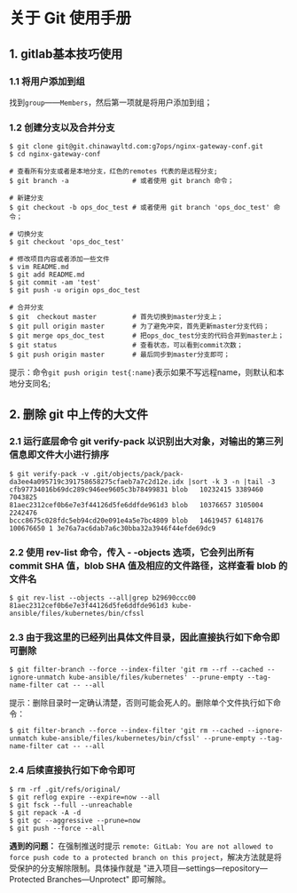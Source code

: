 # 关于 Git 使用手册

## 1. gitlab基本技巧使用

### 1.1 将用户添加到组
找到`group`——`Members`，然后第一项就是将用户添加到组；

### 1.2 创建分支以及合并分支
```shell
$ git clone git@git.chinawayltd.com:g7ops/nginx-gateway-conf.git
$ cd nginx-gateway-conf

# 查看所有分支或者是本地分支，红色的remotes 代表的是远程分支;
$ git branch -a                # 或者使用 git branch 命令；

# 新建分支
$ git checkout -b ops_doc_test # 或者使用 git branch 'ops_doc_test' 命令；

# 切换分支
$ git checkout 'ops_doc_test'

# 修改项目内容或者添加一些文件
$ vim README.md
$ git add README.md
$ git commit -am 'test'
$ git push -u origin ops_doc_test

# 合并分支
$ git  checkout master         # 首先切换到master分支上；
$ git pull origin master       # 为了避免冲突，首先更新master分支代码；
$ git merge ops_doc_test       # 把ops_doc_test分支的代码合并到master上；
$ git status                   # 查看状态，可以看到commit次数；
$ git push origin master       # 最后同步到master分支即可；
```
提示：命令`git push origin test{:name}`表示如果不写远程name，则默认和本地分支同名; 


## 2. 删除 git 中上传的大文件

### 2.1 运行底层命令 git verify-pack 以识别出大对象，对输出的第三列信息即文件大小进行排序

```shell
$ git verify-pack -v .git/objects/pack/pack-da3ee4a095719c391758658275cfaeb7a7c2d12e.idx |sort -k 3 -n |tail -3
cfb97734016b69dc289c946ee9605c3b78499831 blob   10232415 3389460 7043825
81aec2312cef0b6e7e3f44126d5fe6ddfde961d3 blob   10376657 3105004 2242476
bccc8675c028fdc5eb94cd20e091e4a5e7bc4809 blob   14619457 6148176 100676650 1 3e76a7ac6dab7a6c30bba32a3946f44efde69dc9
```

### 2.2 使用 rev-list 命令，传入 - -objects 选项，它会列出所有 commit SHA 值，blob SHA 值及相应的文件路径，这样查看 blob 的文件名

```shell
$ git rev-list --objects --all|grep b29690ccc00
81aec2312cef0b6e7e3f44126d5fe6ddfde961d3 kube-ansible/files/kubernetes/bin/cfssl
```

### 2.3 由于我这里的已经列出具体文件目录，因此直接执行如下命令即可删除

```shell
$ git filter-branch --force --index-filter 'git rm --rf --cached --ignore-unmatch kube-ansible/files/kubernetes' --prune-empty --tag-name-filter cat -- --all
```

提示：删除目录时一定确认清楚，否则可能会死人的。删除单个文件执行如下命令：

```shell
$ git filter-branch --force --index-filter 'git rm --cached --ignore-unmatch kube-ansible/files/kubernetes/bin/cfssl' --prune-empty --tag-name-filter cat -- --all
```

### 2.4 后续直接执行如下命令即可

```shell
$ rm -rf .git/refs/original/
$ git reflog expire --expire=now --all
$ git fsck --full --unreachable
$ git repack -A -d
$ git gc --aggressive --prune=now
$ git push --force --all
```

**遇到的问题：**
在强制推送时提示 `remote: GitLab: You are not allowed to force push code to a protected branch on this project`，解决方法就是将受保护的分支解除限制。具体操作就是 "进入项目—settings—repository—Protected Branches—Unprotect" 即可解除。